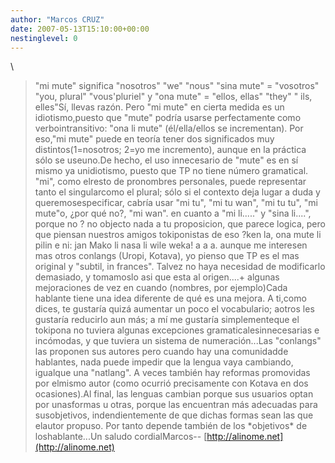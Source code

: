 ```yaml
---
author: "Marcos CRUZ"
date: 2007-05-13T15:10:00+00:00
nestinglevel: 0
---
```

\
> "mi mute" significa "nosotros" "we" "nous"
> "sina mute" = "vosotros" "you, plural" "vous'pluriel"
> y "ona mute" = "ellos, ellas" "they" " ils, elles"Sí, llevas razón. Pero "mi mute" en cierta medida es un idiotismo,puesto que "mute" podría usarse perfectamente como verbointransitivo: "ona li mute" (él/ella/ellos se incrementan). Por eso,"mi mute" puede en teoría tener dos significados muy distintos(1=nosotros; 2=yo me incremento), aunque en la práctica sólo se useuno.De hecho, el uso innecesario de "mute" es en sí mismo ya unidiotismo, puesto que TP no tiene número gramatical. "mi", como elresto de pronombres personales, puede representar tanto el singularcomo el plural; sólo si el contexto deja lugar a duda y queremosespecificar, cabría usar "mi tu", "mi tu wan", "mi tu tu", "mi mute"o, ¿por qué no?, "mi wan".
> en cuanto a "mi li....." y "sina li....", porque no ?
> no objecto nada a tu proposicion, que parece logica, pero que
> piensan nuestros amigos tokiponistas de eso ?ken la, ona mute li pilin e ni: jan Mako li nasa li wile weka! a a a.
> aunque me interesen mas otros conlangs (Uropi, Kotava),
> yo pienso que TP es el mas original y "subtil, in frances".
> Talvez no haya necesidad de modificarlo demasiado,
> y tomamoslo asi que esta al origen....+ algunas mejoraciones
> de vez en cuando (nombres, por ejemplo)Cada hablante tiene una idea diferente de qué es una mejora. A ti,como dices, te gustaría quizá aumentar un poco el vocabulario; aotros les gustaría reducirlo aun más; a mí me gustaría simplementeque el tokipona no tuviera algunas excepciones gramaticalesinnecesarias e incómodas, y que tuviera un sistema de numeración...Las "conlangs" las proponen sus autores pero cuando hay una comunidadde hablantes, nada puede impedir que la lengua vaya cambiando, igualque una "natlang". A veces también hay reformas promovidas por elmismo autor (como ocurrió precisamente con Kotava en dos ocasiones).Al final, las lenguas cambian porque sus usuarios optan por unasformas u otras, porque las encuentran más adecuadas para susobjetivos, indendientemente de que dichas formas sean las que elautor propuso. Por tanto depende también de los \*objetivos\* de loshablante...Un saludo cordialMarcos--
[http://alinome.net](http://alinome.net)